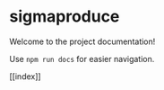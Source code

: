 # sigmaproduce

Welcome to the project documentation!

Use `npm run docs` for easier navigation.


[[index]]
